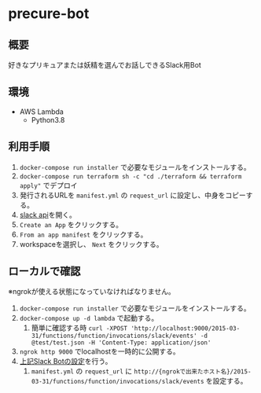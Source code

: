 # precure-bot

## 概要

好きなプリキュアまたは妖精を選んでお話しできるSlack用Bot

## 環境

- AWS Lambda
  - Python3.8

## 利用手順

1. `docker-compose run installer` で必要なモジュールをインストールする。
2. `docker-compose run terraform sh -c "cd ./terraform && terraform apply"` でデプロイ
3. 発行されるURLを `manifest.yml` の `request_url` に設定し、中身をコピーする。
4. [slack api](https://api.slack.com/apps/)を開く。
5. `Create an App` をクリックする。
6. `From an app manifest` をクリックする。
7. workspaceを選択し、 `Next` をクリックする。

## ローカルで確認

※ngrokが使える状態になっていなければなりません。

1. `docker-compose run installer` で必要なモジュールをインストールする。
2. `docker-compose up -d lambda` で起動する。
   1. 簡単に確認する時 `curl -XPOST 'http://localhost:9000/2015-03-31/functions/function/invocations/slack/events' -d @test/test.json -H 'Content-Type: application/json'`
3. `ngrok http 9000` でlocalhostを一時的に公開する。
4. [上記Slack Botの設定](#利用手順)を行う。
   1. `manifest.yml` の `request_url` に `http://{ngrokで出来たホスト名}/2015-03-31/functions/function/invocations/slack/events` を設定する。
